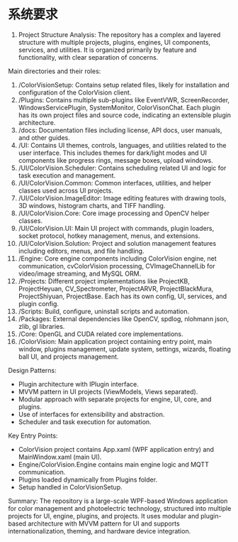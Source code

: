 # 系统要求


1. Project Structure Analysis:
The repository has a complex and layered structure with multiple projects, plugins, engines, UI components, services, and utilities. It is organized primarily by feature and functionality, with clear separation of concerns.

Main directories and their roles:
1. /ColorVisionSetup: Contains setup related files, likely for installation and configuration of the ColorVision client.
2. /Plugins: Contains multiple sub-plugins like EventVWR, ScreenRecorder, WindowsServicePlugin, SystemMonitor, ColorVisonChat. Each plugin has its own project files and source code, indicating an extensible plugin architecture.
3. /docs: Documentation files including license, API docs, user manuals, and other guides.
4. /UI: Contains UI themes, controls, languages, and utilities related to the user interface. This includes themes for dark/light modes and UI components like progress rings, message boxes, upload windows.
5. /UI/ColorVision.Scheduler: Contains scheduling related UI and logic for task execution and management.
6. /UI/ColorVision.Common: Common interfaces, utilities, and helper classes used across UI projects.
7. /UI/ColorVision.ImageEditor: Image editing features with drawing tools, 3D windows, histogram charts, and TIFF handling.
8. /UI/ColorVision.Core: Core image processing and OpenCV helper classes.
9. /UI/ColorVision.UI: Main UI project with commands, plugin loaders, socket protocol, hotkey management, menus, and extensions.
10. /UI/ColorVision.Solution: Project and solution management features including editors, menus, and file handling.
11. /Engine: Core engine components including ColorVision engine, net communication, cvColorVision processing, CVImageChannelLib for video/image streaming, and MySQL ORM.
12. /Projects: Different project implementations like ProjectKB, ProjectHeyuan, CV_Spectrometer, ProjectARVR, ProjectBlackMura, ProjectShiyuan, ProjectBase. Each has its own config, UI, services, and plugin config.
13. /Scripts: Build, configure, uninstall scripts and automation.
14. /Packages: External dependencies like OpenCV, spdlog, nlohmann json, zlib, gl libraries.
15. /Core: OpenGL and CUDA related core implementations.
16. /ColorVision: Main application project containing entry point, main window, plugins management, update system, settings, wizards, floating ball UI, and projects management.

Design Patterns:
- Plugin architecture with IPlugin interface.
- MVVM pattern in UI projects (ViewModels, Views separated).
- Modular approach with separate projects for engine, UI, core, and plugins.
- Use of interfaces for extensibility and abstraction.
- Scheduler and task execution for automation.

Key Entry Points:
- ColorVision project contains App.xaml (WPF application entry) and MainWindow.xaml (main UI).
- Engine/ColorVision.Engine contains main engine logic and MQTT communication.
- Plugins loaded dynamically from Plugins folder.
- Setup handled in ColorVisionSetup.

Summary: The repository is a large-scale WPF-based Windows application for color management and photoelectric technology, structured into multiple projects for UI, engine, plugins, and projects. It uses modular and plugin-based architecture with MVVM pattern for UI and supports internationalization, theming, and hardware device integration.
